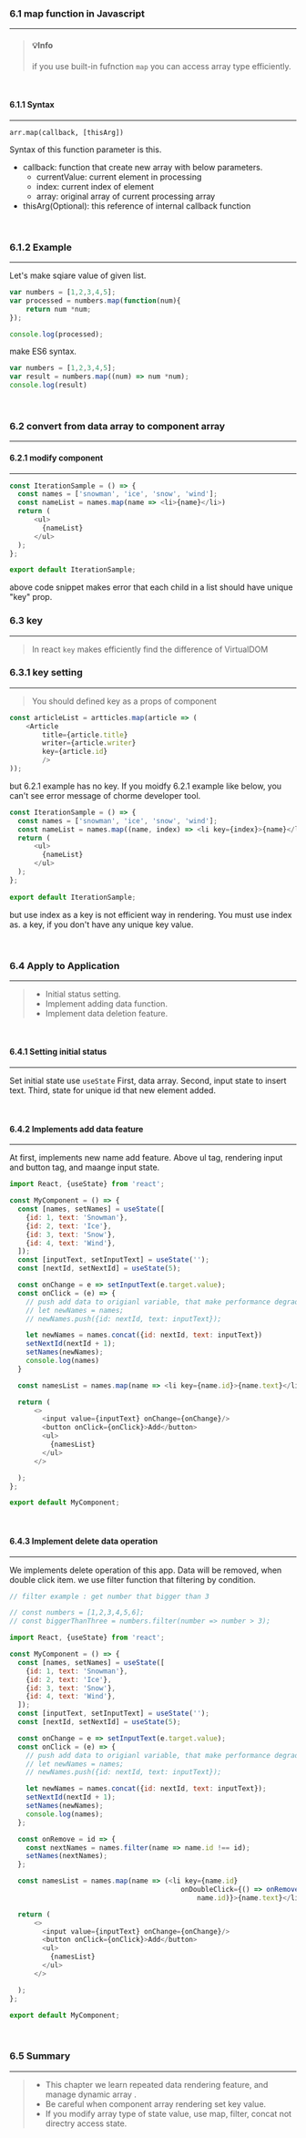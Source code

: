 ### 6.1 map function in Javascript
---
> #### 💡Info
> if you use built-in fufnction `map` you can access array type efficiently.

<br />

#### 6.1.1 Syntax
---
`arr.map(callback, [thisArg])`

Syntax of this function parameter is this.
- callback: function that create new array with below parameters.
	- currentValue: current element in processing
	- index: current index of element
	- array: original array of current processing array
- thisArg(Optional): this reference of internal callback function

<br />

### 6.1.2 Example
---
Let's make sqiare value of given list.
``` javascript
var numbers = [1,2,3,4,5];
var processed = numbers.map(function(num){
	return num *num;
});

console.log(processed);
```


make ES6 syntax.
```javascript
var numbers = [1,2,3,4,5];
var result = numbers.map((num) => num *num);
console.log(result)
```

<br />

### 6.2 convert from data array to component array
---
#### 6.2.1 modify component
---
```javascript
const IterationSample = () => {
  const names = ['snowman', 'ice', 'snow', 'wind'];
  const nameList = names.map(name => <li>{name}</li>)
  return (
      <ul>
        {nameList}
      </ul>
  );
};

export default IterationSample;
```

above code snippet makes error that each child in a list should have unique "key" prop.

### 6.3 key
---
> In react `key` makes efficiently find the difference of VirtualDOM

### 6.3.1 key setting
---
> You should defined key as a props of component

```javascript
const articleList = artticles.map(article => (
	<Article
		title={article.title}
		writer={article.writer}
		key={article.id}
		/>
));
```

but 6.2.1 example has no key.
If you moidfy 6.2.1 example like below, you can't see error message of chorme developer tool.
```javascript
const IterationSample = () => {  
  const names = ['snowman', 'ice', 'snow', 'wind'];  
  const nameList = names.map((name, index) => <li key={index}>{name}</li>)  
  return (  
      <ul>  
        {nameList}  
      </ul>  
  );  
};  
  
export default IterationSample;
```
but use index as a key is not efficient way in rendering. You must use index as. a key, if you don't have any unique key value.

<br />

### 6.4 Apply to Application
---
> - Initial status setting.
> - Implement adding data function.
> - Implement data deletion feature.

<br />

#### 6.4.1 Setting initial status
---
Set initial state use `useState`
First, data array.
Second, input state to insert text.
Third, state for unique id that new element added.

<br />

#### 6.4.2 Implements add data feature 
---
At first, implements new name add feature.
Above ul tag, rendering input and button tag, and maange input state.

``` javascript
import React, {useState} from 'react';

const MyComponent = () => {
  const [names, setNames] = useState([
    {id: 1, text: 'Snowman'},
    {id: 2, text: 'Ice'},
    {id: 3, text: 'Snow'},
    {id: 4, text: 'Wind'},
  ]);
  const [inputText, setInputText] = useState('');
  const [nextId, setNextId] = useState(5);

  const onChange = e => setInputText(e.target.value);
  const onClick = (e) => {
    // push add data to origianl variable, that make performance degradation, use concat to performance. 
    // let newNames = names;
    // newNames.push({id: nextId, text: inputText});

    let newNames = names.concat({id: nextId, text: inputText})
    setNextId(nextId + 1);
    setNames(newNames);
    console.log(names)
  }

  const namesList = names.map(name => <li key={name.id}>{name.text}</li>);

  return (
      <>
        <input value={inputText} onChange={onChange}/>
        <button onClick={onClick}>Add</button>
        <ul>
          {namesList}
        </ul>
      </>

  );
};

export default MyComponent;

```

<br />

#### 6.4.3 Implement delete data operation
---
We implements delete operation of this app. 
Data will be removed, when double click item.
we use filter function that filtering by condition.

```javascript
// filter example : get number that bigger than 3

// const numbers = [1,2,3,4,5,6];
// const biggerThanThree = numbers.filter(number => number > 3);

import React, {useState} from 'react';

const MyComponent = () => {
  const [names, setNames] = useState([
    {id: 1, text: 'Snowman'},
    {id: 2, text: 'Ice'},
    {id: 3, text: 'Snow'},
    {id: 4, text: 'Wind'},
  ]);
  const [inputText, setInputText] = useState('');
  const [nextId, setNextId] = useState(5);

  const onChange = e => setInputText(e.target.value);
  const onClick = (e) => {
    // push add data to origianl variable, that make performance degradation, use concat to performance.
    // let newNames = names;
    // newNames.push({id: nextId, text: inputText});

    let newNames = names.concat({id: nextId, text: inputText});
    setNextId(nextId + 1);
    setNames(newNames);
    console.log(names);
  };

  const onRemove = id => {
    const nextNames = names.filter(name => name.id !== id);
    setNames(nextNames);
  };

  const namesList = names.map(name => (<li key={name.id}
                                          onDoubleClick={() => onRemove(
                                              name.id)}>{name.text}</li>));

  return (
      <>
        <input value={inputText} onChange={onChange}/>
        <button onClick={onClick}>Add</button>
        <ul>
          {namesList}
        </ul>
      </>

  );
};

export default MyComponent;

```

<br />

### 6.5 Summary
---
> - This chapter we learn repeated data rendering feature, and manage dynamic array .
> - Be careful when component array rendering set key value.
> - If you modify array type of state value, use map, filter, concat not directry access state.